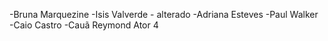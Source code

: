 -Bruna Marquezine
-Isis Valverde - alterado
-Adriana Esteves
-Paul Walker
-Caio Castro
-Cauã Reymond
Ator 4

